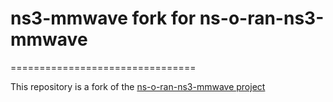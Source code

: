 # ns3-mmwave fork for ns-o-ran-ns3-mmwave

================================

This repository is a fork of the [ns-o-ran-ns3-mmwave project](https://github.com/wineslab/ns-o-ran-ns3-mmwave) 
